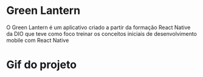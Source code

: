 # Green Lantern

O Green Lantern é um aplicativo criado a partir da formação React Native da DIO que teve como foco treinar os conceitos iniciais de desenvolvimento mobile com React Native

# Gif do projeto
